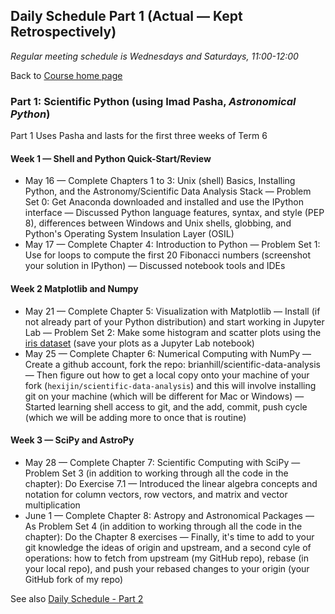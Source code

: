## Daily Schedule Part 1 (Actual &mdash; Kept Retrospectively)

*Regular meeting schedule is Wednesdays and Saturdays, 11:00-12:00*

Back to [Course home page](./index.html)

### Part 1: Scientific Python (using Imad Pasha, *Astronomical Python*)

Part 1 Uses Pasha and lasts for the first three weeks of Term 6

#### Week 1 &mdash; Shell and Python Quick-Start/Review

* May 16 &mdash; Complete Chapters 1 to 3: Unix (shell) Basics, Installing Python, and the Astronomy/Scientific Data Analysis Stack &mdash; Problem Set 0: Get Anaconda downloaded and installed and use the IPython interface &mdash; Discussed Python language features, syntax, and style (PEP 8), differences between Windows and Unix shells, globbing, and Python's Operating System Insulation Layer (OSIL)
* May 17 &mdash; Complete Chapter 4: Introduction to Python &mdash; Problem Set 1: Use for loops to compute the first 20 Fibonacci numbers (screenshot your solution in IPython) &mdash; Discussed notebook tools and IDEs

#### Week 2 Matplotlib and Numpy

* May 21 &mdash; Complete Chapter 5: Visualization with Matplotlib &mdash; Install (if not already part of your Python distribution) and start working in Jupyter Lab &mdash; Problem Set 2: Make some histogram and scatter plots using the [iris dataset](./iris/iris_dataset.csv) (save your plots as a Jupyter Lab notebook)
* May 25 &mdash; Complete Chapter 6: Numerical Computing with NumPy &mdash; Create a github account, fork the repo: brianhill/scientific-data-analysis &mdash; Then figure out how to get a local copy onto your machine of your fork (`hexijin/scientific-data-analysis`) and this will involve installing git on your machine (which will be different for Mac or Windows) &mdash; Started learning shell access to git, and the add, commit, push cycle (which we will be adding more to once that is routine)

#### Week 3 &mdash; SciPy and AstroPy

* May 28 &mdash; Complete Chapter 7: Scientific Computing with SciPy &mdash; Problem Set 3 (in addition to working through all the code in the chapter): Do Exercise 7.1 &mdash; Introduced the linear algebra concepts and notation for column vectors, row vectors, and matrix and vector multiplication
* June 1 &mdash; Complete Chapter 8: Astropy and Astronomical Packages &mdash; As Problem Set 4 (in addition to working through all the code in the chapter): Do the Chapter 8 exercises &mdash; Finally, it's time to add to your git knowledge the ideas of origin and upstream, and a second cyle of operations: how to fetch from upstream (my GitHub repo), rebase (in your local repo), and push your rebased changes to your origin (your GitHub fork of my repo)

See also [Daily Schedule - Part 2](./daily_schedule_part2.html)
